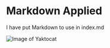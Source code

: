 # Markdown Applied

I have put Markdown to use in index.md

![Image of Yaktocat](https://octodex.github.com/images/yaktocat.png)

